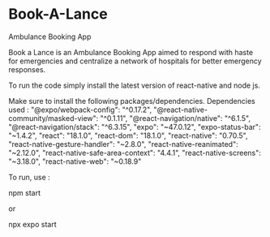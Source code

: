 # Book-A-Lance
Ambulance Booking App

Book a Lance is an Ambulance Booking App aimed to respond with haste for emergencies and centralize a network of hospitals for better emergency responses. 


To run the code simply install the latest version of react-native and node js.

Make sure to install the following packages/dependencies.
Dependencies used :
    "@expo/webpack-config": "^0.17.2",
    "@react-native-community/masked-view": "^0.1.11",
    "@react-navigation/native": "^6.1.5",
    "@react-navigation/stack": "^6.3.15",
    "expo": "~47.0.12",
    "expo-status-bar": "~1.4.2",
    "react": "18.1.0",
    "react-dom": "18.1.0",
    "react-native": "0.70.5",
    "react-native-gesture-handler": "~2.8.0",
    "react-native-reanimated": "~2.12.0",
    "react-native-safe-area-context": "4.4.1",
    "react-native-screens": "~3.18.0",
    "react-native-web": "~0.18.9"
   
To run, use :

npm start 

or 

npx expo start
    
    
  
